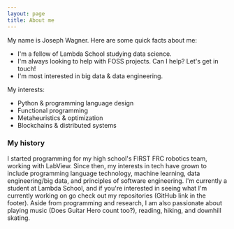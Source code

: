 ```yaml
---
layout: page
title: About me
---
```


My name is Joseph Wagner. Here are some quick facts about me:

- I'm a fellow of Lambda School studying data science.
- I'm always looking to help with FOSS projects. Can I help? Let's get in touch!
- I'm most interested in big data & data engineering.  

My interests:

- Python & programming language design
- Functional programming
- Metaheuristics & optimization
- Blockchains & distributed systems


### My history
I started programming for my high school's FIRST FRC robotics team, working with LabView. Since then, my interests in tech have grown to include programming language technology, machine learning, data engineering/big data, and principles of software engineering. I'm currently a student at Lambda School, and if you're interested in seeing what I'm currently working on go check out my repositories (GitHub link in the footer). Aside from programming and research, I am also passionate about playing music (Does Guitar Hero count too?), reading, hiking, and downhill skating.  

